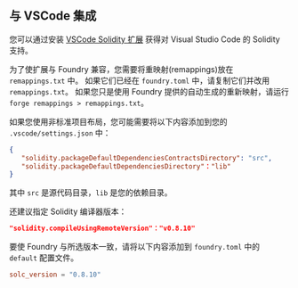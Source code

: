 ## 与 VSCode 集成

您可以通过安装 [VSCode Solidity 扩展](https://github.com/juanfranblanco/vscode-solidity) 获得对 Visual Studio Code 的 Solidity 支持。

为了使扩展与 Foundry 兼容，您需要将重映射(remappings)放在 `remappings.txt` 中。 如果它们已经在 `foundry.toml` 中，请复制它们并改用 `remappings.txt`。 如果您只是使用 Foundry 提供的自动生成的重新映射，请运行 `forge remappings > remappings.txt`。

如果您使用非标准项目布局，您可能需要将以下内容添加到您的 `.vscode/settings.json` 中：

```json
{
   "solidity.packageDefaultDependenciesContractsDirectory": "src",
   "solidity.packageDefaultDependenciesDirectory"："lib"
}
```

其中 `src` 是源代码目录，`lib` 是您的依赖目录。

还建议指定 Solidity 编译器版本：

```json
"solidity.compileUsingRemoteVersion"："v0.8.10"
```

要使 Foundry 与所选版本一致，请将以下内容添加到 `foundry.toml` 中的 `default` 配置文件。

```toml
solc_version = "0.8.10"
```
